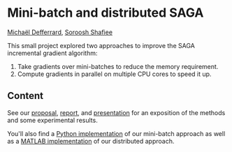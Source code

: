 # Mini-batch and distributed SAGA
[Michaël Defferrard](https://deff.ch), [Soroosh Shafiee](https://sorooshafiee.github.io)

This small project explored two approaches to improve the SAGA incremental
gradient algorithm:

1. Take gradients over mini-batches to reduce the memory requirement.
2. Compute gradients in parallel on multiple CPU cores to speed it up.

## Content

See our [proposal](proposal.pdf), [report](report.pdf), and
[presentation](presentation.pdf) for an exposition of the methods and some
experimental results.

You'll also find a [Python implementation](./mini_batch) of our mini-batch
approach as well as a [MATLAB implementation](./distributed) of our distributed
approach.
